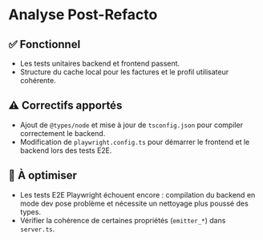 # Analyse Post-Refacto

## ✅ Fonctionnel
- Les tests unitaires backend et frontend passent.
- Structure du cache local pour les factures et le profil utilisateur cohérente.

## ⚠️ Correctifs apportés
- Ajout de `@types/node` et mise à jour de `tsconfig.json` pour compiler correctement le backend.
- Modification de `playwright.config.ts` pour démarrer le frontend et le backend lors des tests E2E.

## 🚧 À optimiser
- Les tests E2E Playwright échouent encore : compilation du backend en mode dev pose problème et nécessite un nettoyage plus poussé des types.
- Vérifier la cohérence de certaines propriétés (`emitter_*`) dans `server.ts`.
